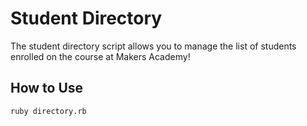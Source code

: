 Student Directory
=================

The student directory script allows you to manage the list of students enrolled on the course at Makers Academy!

How to Use
----------

```shell
ruby directory.rb
```